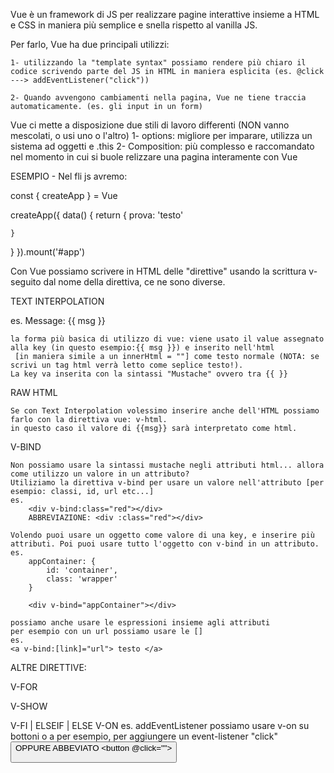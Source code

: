 <!-- VUE - INTRODUCTION -->

Vue è un framework di JS per realizzare pagine interattive insieme a HTML e CSS in maniera più semplice e snella rispetto al vanilla JS.

Per farlo, Vue ha due principali utilizzi:

    1- utilizzando la "template syntax" possiamo rendere più chiaro il codice scrivendo parte del JS in HTML in maniera esplicita (es. @click ---> addEventListener("click"))
    
    2- Quando avvengono cambiamenti nella pagina, Vue ne tiene traccia automaticamente. (es. gli input in un form)

Vue ci mette a disposizione due stili di lavoro differenti (NON vanno mescolati, o usi uno o l'altro)
    1- options: migliore per imparare, utilizza un sistema ad oggetti e .this
    2- Composition: più complesso e raccomandato nel momento in cui si buole relizzare una pagina interamente con Vue

ESEMPIO - Nel fli js avremo:

const { createApp } = Vue

createApp({
  data() { <!-- data è una funzione che ci ritorna un oggetto
            questo oggetto ha diversi elementi che possiamo "richiamare" nell'HTML scrivendo semplicemente il nome della key -->
    return {
      prova: 'testo'
      
    }
  }
}).mount('#app')



<!-- VUE  - TEMPLATE SYNTAX -->
Con Vue possiamo scrivere in HTML delle "direttive" usando la scrittura v- seguito dal nome della direttiva, ce ne sono diverse.


TEXT INTERPOLATION

es.
    <span>Message: {{ msg }}</span>

    la forma più basica di utilizzo di vue: viene usato il value assegnato alla key (in questo esempio:{{ msg }}) e inserito nell'html
     [in maniera simile a un innerHtml = ""] come testo normale (NOTA: se scrivi un tag html verrà letto come seplice testo!).
    La key va inserita con la sintassi "Mustache" ovvero tra {{ }}

RAW HTML

    Se con Text Interpolation volessimo inserire anche dell'HTML possiamo farlo con la direttiva vue: v-html.
    in questo caso il valore di {{msg}} sarà interpretato come html.

V-BIND

    Non possiamo usare la sintassi mustache negli attributi html... allora come utilizzo un valore in un attributo?
    Utiliziamo la direttiva v-bind per usare un valore nell'attributo [per esempio: classi, id, url etc...]
    es.
        <div v-bind:class="red"></div>
        ABBREVIAZIONE: <div :class="red"></div>

    Volendo puoi usare un oggetto come valore di una key, e inserire più attributi. Poi puoi usare tutto l'oggetto con v-bind in un attributo.
    es.
        appContainer: {
            id: 'container',
            class: 'wrapper'
        }

        <div v-bind="appContainer"></div>

    possiamo anche usare le espressioni insieme agli attributi
    per esempio con un url possiamo usare le []
    es.
    <a v-bind:[link]="url"> testo </a>

ALTRE DIRETTIVE:

V-FOR

V-SHOW
    
V-FI | ELSEIF | ELSE
    <!-- come funziona? -->
V-ON
    es.
        addEventListener
        possiamo usare v-on su bottoni o a per esempio, per aggiungere un event-listener "click"
        <button v-on:click="">
        OPPURE ABBEVIATO
        <button @click="">




